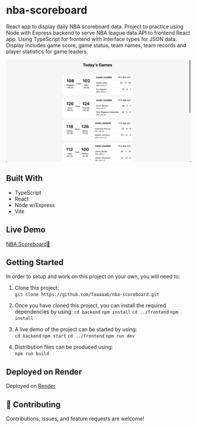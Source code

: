 # nba-scoreboard

React app to display daily NBA scoreboard data. Project to practice using Node with Express backend to serve NBA league data API to frontend React app. Using TypeScript for frontend with Interface types for JSON data.
Display includes game score, game status, team names, team records and player statistics for game leaders.

![Alt text](https://github.com/Taaaaab/personal-portfolio/blob/main/images/scoreboard.png?raw=true "Screenshot")

## Built With

- TypeScript
- React
- Node w/Express
- Vite

## Live Demo

[NBA Scoreboard:basketball:](https://nba-scoreboard.onrender.com/)

## Getting Started

In order to setup and work on this project on your own, you will need to:

1. Clone this project:  
   `git clone https://github.com/Taaaaab/nba-scoreboard.git`

2. Once you have cloned this project, you can install the required dependencies by using:
   `cd backend`
   `npm install`
   `cd ../frontend`
   `npm install`

3. A live demo of the project can be started by using:  
   `cd backend`
   `npm start`
   `cd ../frontend`
   `npm run dev`

4. Distribution files can be produced using:  
   `npm run build`

## Deployed on Render

Deployed on [Render](https://render.com/)

## 🤝 Contributing

Contributions, issues, and feature requests are welcome!
